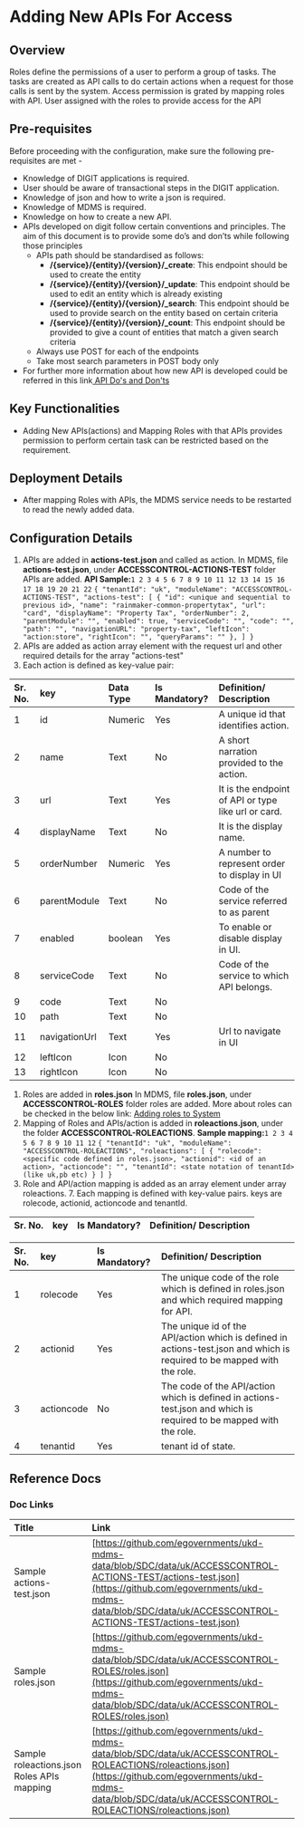 # Adding New APIs For Access

## Overview <a id="Overview"></a>

Roles define the permissions of a user to perform a group of tasks. The tasks are created as API calls to do certain actions when a request for those calls is sent by the system. Access permission is grated by mapping roles with API. User assigned with the roles to provide access for the API

## Pre-requisites <a id="Pre-requisites"></a>

Before proceeding with the configuration, make sure the following pre-requisites are met -

* Knowledge of DIGIT applications is required.
* User should be aware of transactional steps in the DIGIT application.
* Knowledge of json and how to write a json is required.
* Knowledge of MDMS is required.
* Knowledge on how to create a new API.
* APIs developed on digit follow certain conventions and principles. The aim of this document is to provide some do’s and don’ts while following those principles
  * APIs path should be standardised as follows:
    * **/{service}/{entity}/{version}/\_create**: This endpoint should be used to create the entity
    * **/{service}/{entity}/{version}/\_update**: This endpoint should be used to edit an entity which is already existing
    * **/{service}/{entity}/{version}/\_search**: This endpoint should be used to provide search on the entity based on certain criteria
    * **/{service}/{entity}/{version}/\_count**: This endpoint should be provided to give a count of entities that match a given search criteria
  * Always use POST for each of the endpoints
  * Take most search parameters in POST body only
* For further more information about how new API is developed could be referred in this link[ API Do's and Don'ts](https://digit-discuss.atlassian.net/wiki/spaces/DD/pages/686719019/API+Do%27s+and+Don%27ts)

## Key Functionalities <a id="Key-Functionalities"></a>

* Adding New APIs\(actions\) and Mapping Roles with that APIs provides permission to perform certain task can be restricted based on the requirement.

## Deployment Details <a id="Deployment-Details"></a>

* After mapping Roles with APIs, the MDMS service needs to be restarted to read the newly added data.

## Configuration Details <a id="Configuration-Details"></a>

1. APIs are added in **actions-test.json** and called as action. In MDMS, file **actions-test.json**, under **ACCESSCONTROL-ACTIONS-TEST** folder APIs are added. **API Sample:**`1 2 3 4 5 6 7 8 9 10 11 12 13 14 15 16 17 18 19 20 21 22` `{ "tenantId": "uk", "moduleName": "ACCESSCONTROL-ACTIONS-TEST", "actions-test": [ { "id": <unique and sequential to previous id>, "name": "rainmaker-common-propertytax", "url": "card", "displayName": "Property Tax", "orderNumber": 2, "parentModule": "", "enabled": true, "serviceCode": "", "code": "", "path": "", "navigationURL": "property-tax", "leftIcon": "action:store", "rightIcon": "", "queryParams": "" }, ] }`
2. APIs are added as action array element with the request url and other required details for the array "actions-test"
3. Each action is defined as key-value pair:

| Sr. No. | key | Data Type | Is Mandatory? | Definition/ Description |
| :--- | :--- | :--- | :--- | :--- |
| 1 | id | Numeric | Yes | A unique id that identifies action. |
| 2 | name | Text | No | A short narration provided to the action. |
| 3 | url | Text | Yes | It is the endpoint of API or type like url or card. |
| 4 | displayName | Text | No | It is the display name. |
| 5 | orderNumber | Numeric | Yes | A number to represent order to display in UI |
| 6 | parentModule | Text | No | Code of the service referred to as parent |
| 7 | enabled | boolean | Yes | To enable or disable display in UI. |
| 8 | serviceCode | Text | No | Code of the service to which API belongs. |
| 9 | code | Text | No |  |
| 10 | path | Text | No |  |
| 11 | navigationUrl | Text | Yes | Url to navigate in UI |
| 12 | leftIcon | Icon | No |  |
| 13 | rightIcon | Icon | No |  |

1. Roles are added in **roles.json** In MDMS, file **roles.json**, under **ACCESSCONTROL-ROLES** folder roles are added. More about roles can be checked in the below link: [Adding roles to System](https://digit-discuss.atlassian.net/wiki/spaces/DD/pages/717946899/Adding+roles+to+System)
2. Mapping of Roles and APIs/action is added in **roleactions.json**, under the folder **ACCESSCONTROL-ROLEACTIONS**. **Sample mapping:**`1 2 3 4 5 6 7 8 9 10 11 12` `{ "tenantId": "uk", "moduleName": "ACCESSCONTROL-ROLEACTIONS", "roleactions": [ { "rolecode": <specific code defined in roles.json>, "actionid": <id of an action>, "actioncode": "", "tenantId": <state notation of tenantId>(like uk,pb etc) } ] }`
3. Role and API/action mapping is added as an array element under array roleactions. 7. Each mapping is defined with key-value pairs. keys are rolecode, actionid, actioncode and tenantId.

| Sr. No. | key | Is Mandatory? | Definition/ Description |
| :--- | :--- | :--- | :--- |


| Sr. No. | key | Is Mandatory? | Definition/ Description |
| :--- | :--- | :--- | :--- |
| 1 | rolecode | Yes | The unique code of the role which is defined in roles.json and which required mapping for API. |
| 2 | actionid | Yes | The unique id of the API/action which is defined in actions-test.json and which is required to be mapped with the role. |
| 3 | actioncode | No | The code of the API/action which is defined in actions-test.json and which is required to be mapped with the role. |
| 4 | tenantid | Yes | tenant id of state. |

## Reference Docs <a id="Reference-Docs"></a>

### Doc Links <a id="Doc-Links"></a>

| **Title** | **Link** |
| :--- | :--- |
| Sample actions-test.json | [https://github.com/egovernments/ukd-mdms-data/blob/SDC/data/uk/ACCESSCONTROL-ACTIONS-TEST/actions-test.json](https://github.com/egovernments/ukd-mdms-data/blob/SDC/data/uk/ACCESSCONTROL-ACTIONS-TEST/actions-test.json) |
| Sample roles.json | [https://github.com/egovernments/ukd-mdms-data/blob/SDC/data/uk/ACCESSCONTROL-ROLES/roles.json](https://github.com/egovernments/ukd-mdms-data/blob/SDC/data/uk/ACCESSCONTROL-ROLES/roles.json) |
| Sample roleactions.json Roles APIs mapping | [https://github.com/egovernments/ukd-mdms-data/blob/SDC/data/uk/ACCESSCONTROL-ROLEACTIONS/roleactions.json](https://github.com/egovernments/ukd-mdms-data/blob/SDC/data/uk/ACCESSCONTROL-ROLEACTIONS/roleactions.json) |

